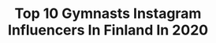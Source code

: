 ---
title: Top 10 Gymnasts Instagram Influencers In Finland In 2020
description: >-
  Find top gymnasts Instagram influencers in Finland in 2020. Most popular hashtags: #gymnastics #stayhome #arvonta #kotitreeni.
platform: Instagram
profiles:
  - username: "joukiaino"
    fullname: >-
      Jouki Tikkanen
    location: "Finland"
    followers: 7694
    engagement: 1487
    commentsToLikes: 0.010796
    id: ck5qa5uryep7d0i11atl4s0i4
    verified: false
    hashtags: "#fallwinter, #focus, #flexibilitygoals, #balance"
  - username: "anttonlaine"
    fullname: >-
      Antton Laine
    location: "Finland"
    followers: 6390
    engagement: 582
    commentsToLikes: 0.014134
    id: ck55midfh40xc0i11tv8vbwsv
    verified: false
    hashtags: "#walking, #relaxing, #waiting, #june"
  - username: "ovoteamfin"
    fullname: >-
      OVO Team
    location: "Finland"
    followers: 12909
    engagement: 1242
    commentsToLikes: 0.007085
    id: ck5hmxkxsmtd40i11t8qzg5q9
    verified: false
    hashtags: "#lumokodit, #mothersday2020, #happyday, #jumping"
  - username: "laura.kaartinen"
    fullname: >-
      Laura | Lifestyle | Sport
    location: "Finland"
    followers: 4607
    engagement: 1625
    commentsToLikes: 0.162035
    id: ck9hck99glsd90j78hx3r1844
    verified: false
    hashtags: "#bedroominspo, #helatorstai, #allnight, #workday"
  - username: "camillaainsworth"
    fullname: >-
      ℭ𝔞𝔪𝔦𝔩𝔩𝔞🥜💘
    location: "Finland"
    followers: 41593
    engagement: 400
    commentsToLikes: 0.052552
    id: ck15rojq58xii0i19kv3f9bq4
    verified: true
    hashtags: "#online, #jack1ttr1be, #sustainablefashion, #entrepreneur"
  - username: "linaz_jani"
    fullname: >-
      LINAZ
    location: "Finland"
    followers: 26465
    engagement: 360
    commentsToLikes: 0.222024
    id: ck6uhy4qibxbh0j71b5cdkyha
    verified: false
    hashtags: "#hmxme, #kidschallenge, #purple, #stonzwear"
  - username: "iidapeltonen"
    fullname: >-
      Iida Peltonen
    location: "Finland"
    followers: 8126
    engagement: 1084
    commentsToLikes: 0.015381
    id: ck8tbvy76xcxj0j78ec3duzjv
    verified: false
    hashtags: "#onearmhandstand, #lashes, #yoga, #calisthenics"
  - username: "wilmamurto"
    fullname: >-
      WILMA MURTO
    location: "Finland"
    followers: 19641
    engagement: 888
    commentsToLikes: 0.006475
    id: ck0u0htk7tqwv0i191ngrx28m
    verified: false
    hashtags: "#stayathome, #tokyo2020ne, #polevaultfamily, #strongertogether"
  - username: "elinasofiaofficial"
    fullname: >-
      Elina Sofia
    location: "Finland"
    followers: 23087
    engagement: 1525
    commentsToLikes: 0.055819
    id: ck5qblo7jm7820i11h9h5c2iw
    verified: false
    hashtags: "#travel, #koira, #herkku, #vikingline"
  - username: "vellusta"
    fullname: >-
      Veli-Matti Saarela
    location: "Finland"
    followers: 71012
    engagement: 331
    commentsToLikes: 0.017237
    id: ck0vwd08rt5870i19ciyig56t
    verified: false
    hashtags: "#flips, #dancersofinstagram, #touchdownraiz, #freedom"
---